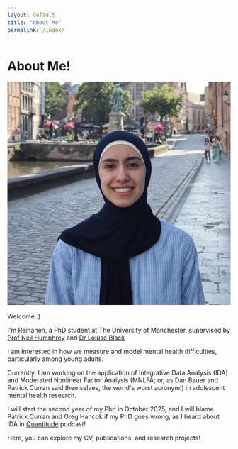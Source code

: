 ```yaml
---
layout: default
title: "About Me"
permalink: /index/
---
```

# About Me! 
<img src="/assets/images/me.jpg">

Welcome :)

I'm Reihaneh, a PhD student at The University of Manchester, supervised by [Prof Neil Humphrey](https://research.manchester.ac.uk/en/persons/neil.humphrey) and [Dr Loiuse Black](https://research.manchester.ac.uk/en/persons/louise.black)

I am interested in how we measure and model mental health difficulties, particularly among young adults. 

Currently, I am working on the application of Integrative Data Analysis (IDA) and Moderated Nonlinear Factor Analysis (MNLFA; or, as Dan Bauer and Patrick Curran said themselves, the world's worst acronym!) in adolescent mental health research. 

I will start the second year of my Phd in October 2025, and I will blame Patrick Curran and Greg Hancok if my PhD goes wrong, as I heard about IDA in [Quantitude](https://quantitudepod.org) podcast!


Here, you can explore my CV, publications, and research projects!
